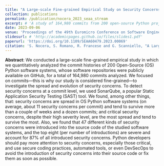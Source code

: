 ```yaml
---
title: "A Large-scale Fine-grained Empirical Study on Security Concerns in Open-source Software"
collection: publications
permalink: /publication/nocera_2023_seaa_stream
excerpt: # 'A study of 164,980 commits from 200 open-source Python projects revealed that security concerns are widely spread and tend to survive over time, highlighting the need for developers to enhance their security practices.'
date: 2023-09-06
venue: 'Proceedings of the 49th Euromicro Conference on Software Engineering and Advanced Applications (SEAA)'
slidesurl: # 'http://academicpages.github.io/files/slides1.pdf'
paperurl: 'https://doi.org/10.1109/SEAA60479.2023.00069'
citation: 'S. Nocera, S. Romano, R. Francese and G. Scanniello, "A Large-scale Fine-grained Empirical Study on Security Concerns in Open-source Software," 2023 49th Euromicro Conference on Software Engineering and Advanced Applications (SEAA), Durres, Albania, 2023, pp. 418-425, doi: 10.1109/SEAA60479.2023.00069.'
---
```


**Abstract**: We conducted a large-scale fine-grained empirical study in which we quantitatively analyzed the commit histories of 200 Open-Source (OS) Python software systems, whose software repositories were publicly available on GitHub, for a total of 164,980 commits analyzed. We focused on commits—this is why our study is considered fine-grained—to investigate the spread and evolution of security concerns. To detect security concerns at a commit level, we used SonarQube, a popular Static Application Security Testing (SAST) tool. We found, among other things, that: security concerns are spread in OS Python software systems (on average, about 11 security concerns per commit) and tend to survive more than a couple of weeks and a dozen commits; and critical security concerns, despite their high severity level, are the most spread and tend to survive the most. Also, we found that 47 different kinds of security concerns were introduced into the source code of the studied software systems, and the top eight (per number of introductions) are severe and account for 87% of all introduced security concerns. Python developers should pay more attention to security concerns, especially those critical, and use secure coding practices, automated tools, or even DevSecOps to avoid the introduction of security concerns into their source code or fix them as soon as possible.
